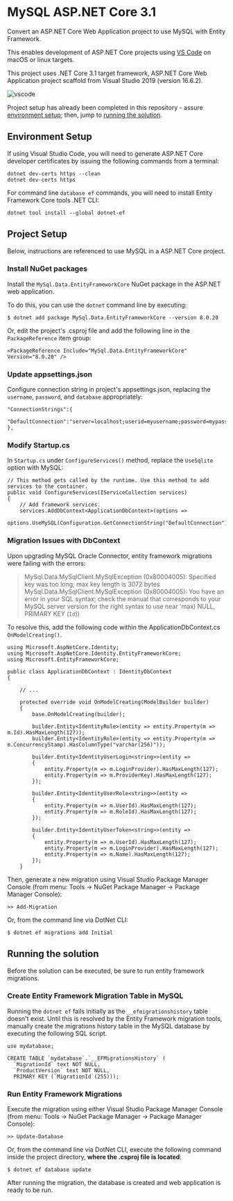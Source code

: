 # MySQL ASP.NET Core 3.1

Convert an ASP.NET Core Web Application project to use MySQL with Entity Framework.

This enables development of ASP.NET Core projects using [VS Code](https://code.visualstudio.com/) on macOS or linux targets.

This project uses .NET Core 3.1 target framework, ASP.NET Core Web Application project scaffold from Visual Studio 2019 (version 16.6.2).

![vscode](https://user-images.githubusercontent.com/1213591/106405974-812cba80-63fd-11eb-9c22-3f8eeff9136f.png)

Project setup has already been completed in this repository - assure [environment setup](#environment-setup); then, jump to [running the solution](#running-the-solution).


## Environment Setup

If using Visual Studio Code, you will need to generate ASP.NET Core developer certificates by issuing the following commands from a terminal:

    dotnet dev-certs https --clean
    dotnet dev-certs https

For command line `database ef` commands, you will need to install Entity Framework Core tools .NET CLI:

    dotnet tool install --global dotnet-ef
    
    
## Project Setup

Below, instructions are referenced to use MySQL in a ASP.NET Core project.


### Install NuGet packages

Install the `MySql.Data.EntityFrameworkCore` NuGet package in the ASP.NET web application.

To do this, you can use the `dotnet` command line by executing:

    $ dotnet add package MySql.Data.EntityFrameworkCore --version 8.0.20

Or, edit the project's .csproj file and add the following line in the `PackageReference` item group:

    <PackageReference Include="MySql.Data.EntityFrameworkCore" Version="8.0.20" />


### Update appsettings.json

Configure connection string in project's appsettings.json, replacing the `username`, `password`, and `database` appropriately:

    "ConnectionStrings":{
        "DefaultConnection":"server=localhost;userid=myusername;password=mypassword;database=mydatabase;"
    },


### Modify Startup.cs

In `Startup.cs` under `ConfigureServices()` method, replace the `UseSqlite` option with MySQL:

    // This method gets called by the runtime. Use this method to add services to the container.
    public void ConfigureServices(IServiceCollection services)
    {
        // Add framework services.
        services.AddDbContext<ApplicationDbContext>(options =>
                options.UseMySQL(Configuration.GetConnectionString("DefaultConnection")));


### Migration Issues with DbContext

Upon upgrading MySQL Oracle Connector, entity framework migrations were failing with the errors:

> MySql.Data.MySqlClient.MySqlException (0x80004005): Specified key was too long; max key length is 3072 bytes
> MySql.Data.MySqlClient.MySqlException (0x80004005): You have an error in your SQL syntax; check the manual that corresponds to your MySQL server version for the right syntax to use near 'max) NULL, PRIMARY KEY (`Id`))

To resolve this, add the following code within the ApplicationDbContext.cs `OnModelCreating()`.

    using Microsoft.AspNetCore.Identity;
    using Microsoft.AspNetCore.Identity.EntityFrameworkCore;
    using Microsoft.EntityFrameworkCore;

    public class ApplicationDbContext : IdentityDbContext
    {
    
        // ...

        protected override void OnModelCreating(ModelBuilder builder)
        {
            base.OnModelCreating(builder);

            builder.Entity<IdentityRole>(entity => entity.Property(m => m.Id).HasMaxLength(127));
            builder.Entity<IdentityRole>(entity => entity.Property(m => m.ConcurrencyStamp).HasColumnType("varchar(256)"));

            builder.Entity<IdentityUserLogin<string>>(entity =>
            {
                entity.Property(m => m.LoginProvider).HasMaxLength(127);
                entity.Property(m => m.ProviderKey).HasMaxLength(127);
            });

            builder.Entity<IdentityUserRole<string>>(entity =>
            {
                entity.Property(m => m.UserId).HasMaxLength(127);
                entity.Property(m => m.RoleId).HasMaxLength(127);
            });

            builder.Entity<IdentityUserToken<string>>(entity =>
            {
                entity.Property(m => m.UserId).HasMaxLength(127);
                entity.Property(m => m.LoginProvider).HasMaxLength(127);
                entity.Property(m => m.Name).HasMaxLength(127);
            });
        }

Then, generate a new migration using Visual Studio Package Manager Console (from menu: Tools -> NuGet Package Manager -> Package Manager Console):

    >> Add-Migration

Or, from the command line via DotNet CLI:

    $ dotnet ef migrations add Initial


## Running the solution

Before the solution can be executed, be sure to run entity framework migrations.


### Create Entity Framework Migration Table in MySQL

Running the `dotnet ef` fails initially as the `__efmigrationshistory` table doesn't exist.  Until this is resolved by the Entity Framework migration tools, manually create the migrations history table in the MySQL database by executing the following SQL script.

    use mydatabase;

    CREATE TABLE `mydatabase`.`__EFMigrationsHistory` (
      `MigrationId` text NOT NULL,
      `ProductVersion` text NOT NULL,
      PRIMARY KEY (`MigrationId`(255)));


### Run Entity Framework Migrations

Execute the migration using either Visual Studio Package Manager Console (from menu: Tools -> NuGet Package Manager -> Package Manager Console):

    >> Update-Database

Or, from the command line via DotNet CLI, execute the following command inside the project directory, **where the .csproj file is located**:

    $ dotnet ef database update

After running the migration, the database is created and web application is ready to be run.
